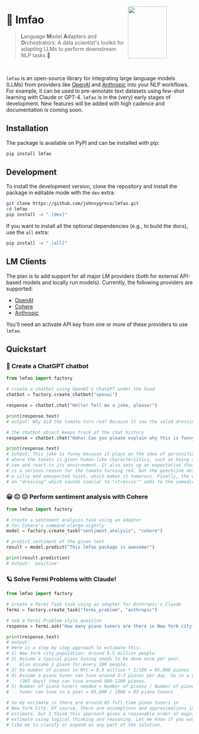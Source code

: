 <img src="https://raw.githubusercontent.com/johnnygreco/lmfao/main/assets/icon.png" height="140" width="105" align="right" style="margin-right: 70px; margin-top: 20px" />

# 🙊 lmfao
> **L**anguage **M**odel **A**dapters and **O**rchestrators: A data scientist's toolkit for adapting LLMs to perform downstream NLP tasks 🦾

<br>

`lmfao` is an open-source library for integrating large language models (LLMs) from providers like [OpenAI](https://platform.openai.com/docs/introduction) and [Anthropic](https://console.anthropic.com/docs/api) into your NLP workflows. For example, it can be used to pre-annotate text datasets using few-shot learning with Claude or GPT-4. `lmfao` is in the (very) early stages of development. New features will be added with high cadence and documentation is coming soon.

## Installation
The package is available on PyPI and can be installed with pip:
```bash
pip install lmfao
```

## Development

To install the development version, clone the repository and install the package in editable mode with the `dev` extra:

```bash
git clone https://github.com/johnnygreco/lmfao.git
cd lmfao
pip install -e ".[dev]"
```

If you want to install all the optional dependencies (e.g., to build the docs), use the `all` extra:

```bash
pip install -e ".[all]"
```

## LM Clients
The plan is to add support for all major LM providers (both for external API-based models and locally run models). Currently, the following providers are supported:

- [OpenAI](https://platform.openai.com/docs/introduction)
- [Cohere](https://docs.cohere.ai/docs)
- [Anthropic](https://console.anthropic.com/docs/api)

You'll need an activate API key from one or more of these providers to use `lmfao`.

## Quickstart

### 🤖 Create a ChatGPT chatbot
```python
from lmfao import factory

# create a chatbot using OpenAI's ChatGPT under the hood
chatbot = factory.create_chatbot("openai")

response = chatbot.chat("Hello! Tell me a joke, please!")

print(response.text)
# output: Why did the tomato turn red? Because it saw the salad dressing!

# the chatbot object keeps track of the chat history
response = chatbot.chat("Haha! Can you please explain why this is funny?")

print(response.text)
# output: This joke is funny because it plays on the idea of personification,
# where the tomato is given human-like characteristics, such as being able to
# see and react to its environment. It also sets up an expectation that there
# is a serious reason for the tomato turning red, but the punchline delivers
# a silly and unexpected twist, which makes it humorous. Finally, the wordplay
# on "dressing" which sounds similar to "stressin'" adds to the comedic effect.
```

### 😀 😐 😖 Perform sentiment analysis with Cohere
```python
from lmfao import factory

# create a sentiment analysis task using an adapter
# for Cohere's command-xlarge-nightly
model = factory.create_task("sentiment_analysis", "cohere")

# predict sentiment of the given text
result = model.predict("This lmfao package is awesome!")

print(result.prediction)
# output: 'positive'
```

### 🪐 Solve Fermi Problems with Claude!
```python
from lmfao import factory

# create a Fermi Task task using an adapter for Anthropic's Claude
fermi = factory.create_task("fermi_problem", "anthropic")

# ask a Fermi-Problem style question
response = fermi.ask("How many piano tuners are there in New York city?")

print(response.text)
# output:
# Here is a step by step approach to estimate this:
# 1) New York city population: Around 8.5 million people
# 2) Assume a typical piano tuning needs to be done once per year.
#    Also assume 1 piano for every 100 people.
# 3) So number of pianos in NYC = 8.5 million * 1/100 = 85,000 pianos
# 4) Assume a piano tuner can tune around 2-3 pianos per day. So in a year
#    (365 days) they can tune around 800-1200 pianos.
# 5) Number of piano tuners needed = Number of pianos / Number of pianos a
#    tuner can tune in a year = 85,000 / 1000 = 85 piano tuners

# So my estimate is there are around 85 full-time piano tuners in
# New York City. Of course, there are assumptions and approximations in this
# estimate, but I think this approach gives a reasonable order of magnitude
# estimate using logical thinking and reasoning. Let me know if you would
# like me to clarify or expand on any part of the solution.
```
